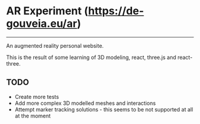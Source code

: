 # AR Experiment (https://de-gouveia.eu/ar)
---

An augmented reality personal website.

This is the result of some learning of 3D modeling, react, three.js and react-three.

## TODO

* Create more tests
* Add more complex 3D modelled meshes and interactions
* Attempt marker tracking solutions - this seems to be not supported at all at the moment
